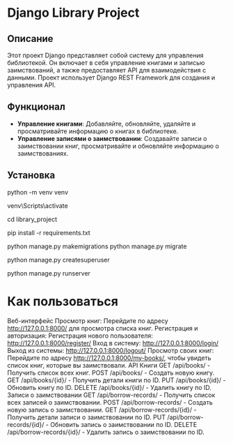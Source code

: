 # Django Library Project

## Описание
Этот проект Django представляет собой систему для управления библиотекой. Он включает в себя управление книгами и записью заимствований, а также предоставляет API для взаимодействия с данными. Проект использует Django REST Framework для создания и управления API.

## Функционал
- **Управление книгами**: Добавляйте, обновляйте, удаляйте и просматривайте информацию о книгах в библиотеке.
- **Управление записями о заимствовании**: Создавайте записи о заимствовании книг, просматривайте и обновляйте информацию о заимствованиях.



## Установка

python -m venv venv


venv\Scripts\activate

cd library_project

pip install -r requirements.txt


python manage.py makemigrations
python manage.py migrate


python manage.py createsuperuser


python manage.py runserver


# Как пользоваться

Веб-интерфейс
Просмотр книг: Перейдите по адресу http://127.0.0.1:8000/ для просмотра списка книг.
Регистрация и авторизация:
Регистрация нового пользователя: http://127.0.0.1:8000/register/
Вход в систему: http://127.0.0.1:8000/login/
Выход из системы: http://127.0.0.1:8000/logout/
Просмотр своих книг: Перейдите по адресу http://127.0.0.1:8000/my-books/, чтобы увидеть список книг, которые вы заимствовали.
API
Книги
GET /api/books/ - Получить список всех книг.
POST /api/books/ - Создать новую книгу.
GET /api/books/{id}/ - Получить детали книги по ID.
PUT /api/books/{id}/ - Обновить книгу по ID.
DELETE /api/books/{id}/ - Удалить книгу по ID.
Записи о заимствовании
GET /api/borrow-records/ - Получить список всех записей о заимствовании.
POST /api/borrow-records/ - Создать новую запись о заимствовании.
GET /api/borrow-records/{id}/ - Получить детали записи о заимствовании по ID.
PUT /api/borrow-records/{id}/ - Обновить запись о заимствовании по ID.
DELETE /api/borrow-records/{id}/ - Удалить запись о заимствовании по ID.